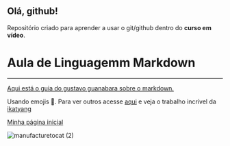 ## Olá, github!
 Repositório criado para aprender a usar o git/github dentro do **curso em vídeo**.
 
# Aula de Linguagemm Markdown
***

[Aqui está o guia do gustavo guanabara sobre o markdown.](https://github.com/gustavoguanabara/git-github/blob/master/manuais-PDF/guia-markdown.pdf)

Usando emojis 🤙. Para ver outros acesse [aqui](https://github.com/ikatyang/emoji-cheat-sheet) e veja o trabalho incrível da [ikatyang](https://github.com/ikatyang) 

[Minha página inicial](https://github.com/VitorVDavoglio)

![manufacturetocat (2)](https://user-images.githubusercontent.com/100804112/196201726-6d39d532-6949-4bf1-b106-e029e9c6bfe6.png)
